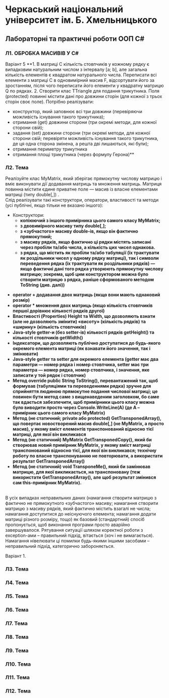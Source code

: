 # Черкаський національний університет ім. Б. Хмельницького
## Лабораторні та практичні роботи ООП C#
### Л1. ОБРОБКА МАСИВІВ У C#
Варіант 5
**1. В матриці C кількість стовпчиків у кожному рядку є випадковим натуральним
числом з інтервалу [a; b], але загальна кількість елементів є квадратом
натурального числа. Переписати всі елементи з матриці C в одновимірний масив
F, відсортувати його за зростанням, після чого переписати його елементи у
квадратну матрицю Q по рядках.
2. Створити клас TTriangle для подання трикутника. Поля (protected) повинні містити дані про довжини сторін (для кожної з трьох сторін своє поле). Потрібно реалізувати:
* конструктор, який заповнює всі три довжини (перевіряючи можливість існування такого трикутника);
* отримання (get) довжини сторони (три окремі методи, для кожної сторони свій);
* задання (set) довжини сторони (три окремі методи, для кожної сторони свій; перевіряти можливість існування такого трикутника, де ця одна сторона змінена, а решта дві лишаються, які були);
* отримання периметру трикутника
* отримання площі трикутника (через формулу Герона)**

### Л2. Тема
Реалізуйте клас MyMatrix, який зберігає прямокутну числову матрицю і вміє виконувати дії
додавання матриць та множення матриць.
Матриця повинна містити єдине приватне поле — масив із власне елементами матриці (типу
double[,]) .<br>
Слід реалізувати такі конструктори, оператори, властивості та методи (усі публічні, якщо
тільки не вказано іншого):
- Конструктори:<br> 
	- **копіюючий з іншого примірника цього самого класу MyMatrix;**
	- **з двовимірного масиву типу double[,];**
	- **з «зубчастого» масиву double-ів, якщо він фактично прямокутний;**
	- **з масиву рядків, якщо фактично ці рядки містять записані через пробіли та/або
	числа, а кількість цих чисел однакова.**
	- **з рядка, що містить як пробіли та/або табуляції (їх трактувати як роздільники
	чисел у одному рядку матриці), так і символи переведення рядка (їх трактувати
	як роздільники рядків) — якщо фактичні дані того рядка утворюють прямокутну
	числову матрицю; зокрема, щоб цим конструктором можна було створити
	матрицю з рядка, раніше сформованого методом ToString (див. далі))**<br>

* **operator + додавання двох матриць (якщо вони мають однаковий розмір)**
* **operator * множення двох матриць (якщо кількість стовпчиків першої дорівнює
кількості рядків другої)**
* **Властивості (Properties) Height та Width, що дозволяють взнати (але не дозволяють
змінити) «висоту» (кількість рядків) та «ширину» (кількість стовпчиків)**
* **Java-style getter-и (без setter-ів) кількості рядків getHeight() та кількості
стовпчиків getWidth()**
* **Індексатори, що дозволяють публічно доступатися до будь-якого окремого елемента
матриці (як взнавати його значення, так і змінювати)**
* **Java-style getter та setter для окремого елемента (getter має два параметри — номер
рядка і номер стовпчика, setter має три параметра — номер рядка, номер стовпчика, і
значення, яке записати у той рядок і стовпчик)**
* **Метод override public String ToString(), перевантажений так, щоб
формував (табуляціями та переведеннями рядка) зручне для сприйняття людиною
прямокутне подання числової матриці; це повинен бути метод саме з вищенаведеним
заголовком, бо саме так вдається забезпечити, щоб примірники цього класу можна
було виводити просто через Console.WriteLine(A) (де A – примірник цього
самого класу MyMatrix)**
* **Метод (не статичний; private або protected) GetTransponedArray(), що повертає
новостворений масив double[,] (не MyMatrix, а просто масив), у якому вміст
елементів транспонований відносно тієї матриці, для якої він викликався**
* **Метод (не статичний) MyMatrix GetTransponedCopy(), який би створював
новий примірник MyMatrix, у якому вміст матриці транспонований відносно тієї,
для якої він викликався; технічну роботу по власне транспонуванню не повторювати,
а використати результат GetTransponedArray()**
* **Метод (не статичний) void TransponeMe(), який би замінював матрицю, для якої
викликається, на транспоновану (теж використати GetTransponedArray(), але
щоб результат змінився сам this-примірник MyMatrix).**
<br>
В усіх випадках неправильних даних (намагання створити матрицю з фактично
не прямокутного «зубчастого» масиву; намагання створити матрицю з масиву рядків, який
фактично містить взагалі не числа; намагання доступитися до неіснуючого елемента;
намагання додати матриці різного розміру, тощо) як базовий (стандартний) спосіб
пропонується, щоб виконання програми просто аварійно завершувалося. Рятування ситуації
шляхом коректної роботи з exception-ами – правильний підхід, вітається (хоч і
не вимагається). Намагання нівелювати ці помилки будь-якими іншими засобами –
неправильний підхід, категорично забороняється.

Варіант 1.


### Л3. Тема

### Л4. Тема

### Л5. Тема

### Л6. Тема

### Л7. Тема

### Л8. Тема

### Л9. Тема

### Л10. Тема

### Л11. Тема

### Л12. Тема
